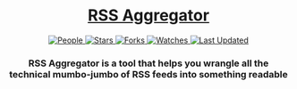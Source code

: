 <div align="center">

<h1><a href="https://github.com/paradigm-lab">RSS Aggregator</a></h1>

<a href="https://github.com/paradigm-lab/rssagg/graphs/contributors">
<img alt="People" src="https://img.shields.io/github/contributors/paradigm-lab/dotfiles?style=flat&color=ffaaf2&label=People"> </a>

<a href="https://github.com/paradigm-lab/rssagg/stargazers">
<img alt="Stars" src="https://img.shields.io/github/stars/paradigm-lab/dotfiles?style=flat&color=98c379&label=Stars"> </a>

<a href="https://github.com/paradigm-lab/rssagg/network/members">
<img alt="Forks" src="https://img.shields.io/github/forks/paradigm-lab/dotfiles?style=flat&color=66a8e0&label=Forks"> </a>

<a href="https://github.com/paradigm-lab/rssagg/watchers">
<img alt="Watches" src="https://img.shields.io/github/watchers/paradigm-lab/dotfiles?style=flat&color=f5d08b&label=Watches"> </a>

<a href="https://github.com/paradigm-lab/rssagg/pulse">
<img alt="Last Updated" src="https://img.shields.io/github/last-commit/paradigm-lab/dotfiles?style=flat&color=e06c75&label="> </a>

<h3>RSS Aggregator is a tool that helps you wrangle all the technical mumbo-jumbo of RSS feeds into something readable</h3>

</div>

